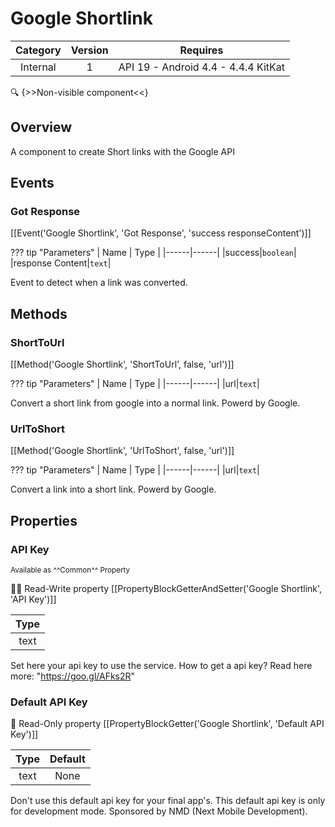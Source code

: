 # Google Shortlink

| Category | Version | Requires |
|:--------:|:-------:|:--------:|
|Internal|1|API 19 - Android 4.4 - 4.4.4 KitKat|

:mag: {>>Non-visible component<<}

## Overview

A component to create Short links with the Google API

## Events

### Got Response

[[Event('Google Shortlink', 'Got Response', 'success responseContent')]]

??? tip "Parameters"
    | Name | Type |
    |------|------|
    |success|`boolean`|
    |response Content|`text`|


Event to detect when a link was converted.

## Methods

### ShortToUrl

[[Method('Google Shortlink', 'ShortToUrl', false, 'url')]]

??? tip "Parameters"
    | Name | Type |
    |------|------|
    |url|`text`|


Convert a short link from google into a normal link. Powerd by Google.

### UrlToShort

[[Method('Google Shortlink', 'UrlToShort', false, 'url')]]

??? tip "Parameters"
    | Name | Type |
    |------|------|
    |url|`text`|


Convert a link into a short link. Powerd by Google.

## Properties

### API Key

<small>Available as ^^Common^^ Property</small>

:eyes::pencil: Read-Write property
[[PropertyBlockGetterAndSetter('Google Shortlink', 'API Key')]]

| Type |
|:----:|
|text|

Set here your api key to use the service. How to get a api key? Read here more: "https://goo.gl/AFks2R"

### Default API Key

:eyes: Read-Only property
[[PropertyBlockGetter('Google Shortlink', 'Default API Key')]]

| Type | Default |
|:----:|:-------:|
|text|None|

Don't use this default api key for your final app's. This default api key is only for development mode. Sponsored by NMD (Next Mobile Development).